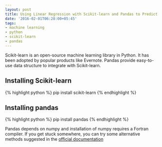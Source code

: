 ```yaml
---
layout: post
title: Using Linear Regression with Scikit-learn and Pandas to Predict House Prices
date: '2016-02-01T06:28:00+05:45'
tags:
- machine learning
- python
- scikit-learn
- pandas
---
```

Scikit-learn is an open-source machine learning library in Python. It has been adopted by popular products like Evernote. Pandas provide easy-to-use data structure to integrate with Scikit-learn.

## Installing Scikit-learn
{% highlight python %}
pip install scikit-learn
{% endhighlight %}

## Installing pandas
{% highlight python %}
pip install pandas
{% endhighlight %}

Pandas depends on numpy and installation of numpy requires a Fortran compiler. If you get stuck somewhere, you can try some alternative methods suggested in the <a href="http://pandas.pydata.org/pandas-docs/stable/install.html" target="_new">official documentation</a>